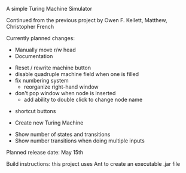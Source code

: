 A simple Turing Machine Simulator

Continued from the previous project by Owen F. Kellett, Matthew, Christopher French

Currently planned changes:

- Manually move r/w head 
- Documentation
+ Reset / rewrite machine button
+ disable quadruple machine field when one is filled
+ fix numbering system
    + reorganize right-hand window
+ don't pop window when node is inserted
    + add ability to double click to change node name
- shortcut buttons
+ Create new Turing Machine
- Show number of states and transitions
- Show number transitions when doing multiple inputs

Planned release date: May 15th

Build instructions: this project uses Ant to create an executable .jar file
